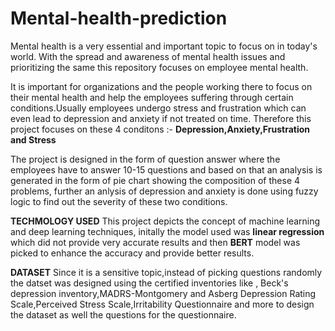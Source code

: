 # Mental-health-prediction
Mental health is a very essential and important topic to focus on in today's world. With the spread and awareness of mental health issues and prioritizing the same this repository focuses on employee mental health.

It is important for organizations and the people working there to focus on their mental health and help the employees suffering through certain conditions.Usually employees undergo stress and frustration which can even lead to depression and anxiety if not treated on time. Therefore this project focuses on these 4 conditons :- **Depression,Anxiety,Frustration and Stress**

The project is designed in the form of question answer where the employees have to answer 10-15 questions and based on that an analysis is generated in the form of pie chart showing the composition of these 4 problems, further an anlysis of depression and anxiety is done using fuzzy logic to find out the severity of these two conditions. 

**TECHMOLOGY USED**
This project depicts the concept of machine learning and deep learning techniques, initally the model used was **linear regression** which did not provide very accurate results and then **BERT** model was picked to enhance the accuracy and provide better results. 

**DATASET**
Since it is a sensitive topic,instead of picking questions randomly the datset was designed using the certified inventories like , Beck's depression inventory,MADRS-Montgomery and Asberg Depression Rating Scale,Perceived Stress Scale,Irritability Questionnaire and more to design the dataset as well the questions for the questionnaire.
